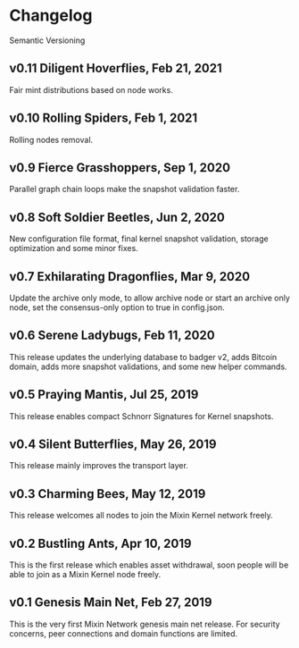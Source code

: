 # Changelog

Semantic Versioning

## v0.11 Diligent Hoverflies, Feb 21, 2021

Fair mint distributions based on node works.

## v0.10 Rolling Spiders, Feb 1, 2021

Rolling nodes removal.

## v0.9 Fierce Grasshoppers, Sep 1, 2020

Parallel graph chain loops make the snapshot validation faster.

## v0.8 Soft Soldier Beetles, Jun 2, 2020

New configuration file format, final kernel snapshot validation, storage optimization and some minor fixes.

## v0.7 Exhilarating Dragonflies, Mar 9, 2020

Update the archive only mode, to allow archive node or start an archive only node, set the consensus-only option to true in config.json.

## v0.6 Serene Ladybugs, Feb 11, 2020

This release updates the underlying database to badger v2, adds Bitcoin domain, adds more snapshot validations, and some new helper commands.

## v0.5 Praying Mantis, Jul 25, 2019

This release enables compact Schnorr Signatures for Kernel snapshots.

## v0.4 Silent Butterflies, May 26, 2019

This release mainly improves the transport layer.

## v0.3 Charming Bees, May 12, 2019

This release welcomes all nodes to join the Mixin Kernel network freely.

## v0.2 Bustling Ants, Apr 10, 2019

This is the first release which enables asset withdrawal, soon people will be able to join as a Mixin Kernel node freely.

## v0.1 Genesis Main Net, Feb 27, 2019

This is the very first Mixin Network genesis main net release. For security concerns, peer connections and domain functions are limited.
